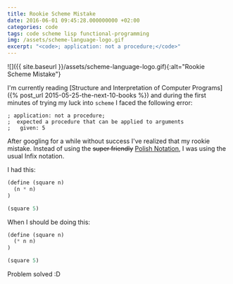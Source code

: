 ```yaml
---
title: Rookie Scheme Mistake
date: 2016-06-01 09:45:28.000000000 +02:00
categories: code
tags: code scheme lisp functional-programming
img: /assets/scheme-language-logo.gif
excerpt: "<code>; application: not a procedure;</code>"
---
```


![]({{ site.baseurl }}/assets/scheme-language-logo.gif){:alt="Rookie Scheme Mistake"}

I'm currently reading [Structure and Interpretation of Computer Programs]({% post_url 2015-05-25-the-next-10-books %}) and during the first minutes of trying my luck into `scheme` I faced the following error:

```log
; application: not a procedure;
;  expected a procedure that can be applied to arguments
;   given: 5
```
After googling for a while without success I've realized that my rookie mistake. Instead of using the <del>super friendly</del> [Polish Notation](http://www.cs.man.ac.uk/~p/cs212/fix.html), I was using the usual Infix notation.

I had this:

```scheme
(define (square n)
  (n * n)
)

(square 5)
```

When I should be doing this:

```scheme
(define (square n)
  (* n n)
)

(square 5)
```

Problem solved :D
